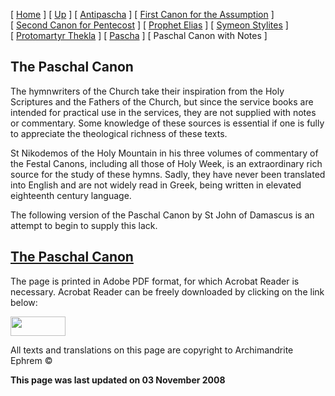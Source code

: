 \[ [Home](index.md) \] \[ [Up](john-dam.md) \] \[ [Antipascha](thomcan.md) \] \[ [First Canon for the Assumption](asccan01.md) \] \[ [Second Canon for Pentecost](pentcan2.md) \] \[ [Prophet Elias](20julcan.md) \] \[ [Symeon Stylites](symeon.md) \] \[ [Protomartyr Thekla](TheklaCan.md) \] \[ [Pascha](PaschaCan.md) \] \[ Paschal Canon with Notes \]

The Paschal Canon
-----------------

The hymnwriters of the Church take their inspiration from the Holy Scriptures and the Fathers of the Church, but since the service books are intended for practical use in the services, they are not supplied with notes or commentary. Some knowledge of these sources is essential if one is fully to appreciate the theological richness of these texts.

St Nikodemos of the Holy Mountain in his three volumes of commentary of the Festal Canons, including all those of Holy Week, is an extraordinary rich source for the study of these hymns. Sadly, they have never been translated into English and are not widely read in Greek, being written in elevated eighteenth century language.

The following version of the Paschal Canon by St John of Damascus is an attempt to begin to supply this lack.

[The Paschal Canon](Paschal%20Canon%20Noted.pdf)
------------------------------------------------

The page is printed in Adobe PDF format, for which Acrobat Reader is necessary. Acrobat Reader can be freely downloaded by clicking on the link below:

<img src="pascha1.gif" width="88" height="31" />

All texts and translations on this page are copyright to
Archimandrite Ephrem ©

**This page was last updated on 03 November 2008**
